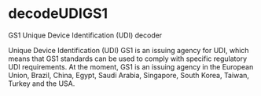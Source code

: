 # decodeUDIGS1
GS1 Unique Device Identification (UDI) decoder

Unique Device Identification (UDI) GS1 is an issuing agency for UDI, which means that GS1 standards can be used to comply with specific regulatory UDI requirements. At the moment, GS1 is an issuing agency in the European Union, Brazil, China, Egypt, Saudi Arabia, Singapore, South Korea, Taiwan, Turkey and the USA.

